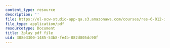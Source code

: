 ```yaml
---
content_type: resource
description: ''
file: https://ol-ocw-studio-app-qa.s3.amazonaws.com/courses/res-6-012-introduction-to-probability-spring-2018/308e3300148553b8fe4b082d805dc90f_UDkq_cLVSmc.pdf
file_type: application/pdf
resourcetype: Document
title: 3play pdf file
uid: 308e3300-1485-53b8-fe4b-082d805dc90f
---
```

